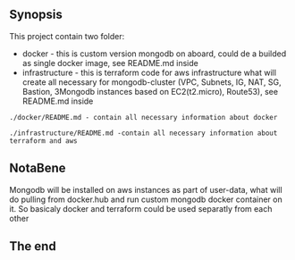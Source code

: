 ## Synopsis

This project contain two folder: 

* docker - this is custom version mongodb on aboard, could de a builded as single docker image, see README.md inside
* infrastructure - this is terraform code for aws infrastructure what will create all necessary for mongodb-cluster (VPC, Subnets, IG, NAT, SG, Bastion, 3Mongodb instances based on EC2(t2.micro), Route53), see README.md inside

```
./docker/README.md - contain all necessary information about docker
```

```
./infrastructure/README.md -contain all necessary information about terraform and aws
```

## NotaBene

Mongodb will be installed on aws instances as part of user-data, what will do pulling from docker.hub and run custom mongodb docker container on it. So basicaly docker and terraform could be used separatly from each other

## The end

